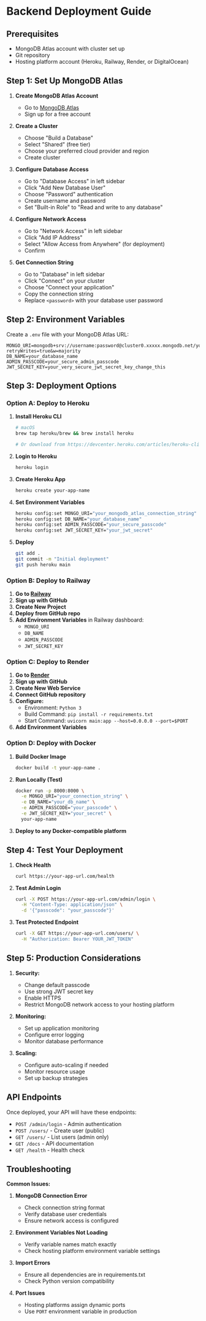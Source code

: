 # Backend Deployment Guide

## Prerequisites
- MongoDB Atlas account with cluster set up
- Git repository
- Hosting platform account (Heroku, Railway, Render, or DigitalOcean)

## Step 1: Set Up MongoDB Atlas

1. **Create MongoDB Atlas Account**
   - Go to [MongoDB Atlas](https://www.mongodb.com/atlas)
   - Sign up for a free account

2. **Create a Cluster**
   - Choose "Build a Database" 
   - Select "Shared" (free tier)
   - Choose your preferred cloud provider and region
   - Create cluster

3. **Configure Database Access**
   - Go to "Database Access" in left sidebar
   - Click "Add New Database User"
   - Choose "Password" authentication
   - Create username and password
   - Set "Built-in Role" to "Read and write to any database"

4. **Configure Network Access**
   - Go to "Network Access" in left sidebar
   - Click "Add IP Address"
   - Select "Allow Access from Anywhere" (for deployment)
   - Confirm

5. **Get Connection String**
   - Go to "Database" in left sidebar
   - Click "Connect" on your cluster
   - Choose "Connect your application"
   - Copy the connection string
   - Replace `<password>` with your database user password

## Step 2: Environment Variables

Create a `.env` file with your MongoDB Atlas URL:

```env
MONGO_URI=mongodb+srv://username:password@cluster0.xxxxx.mongodb.net/your_database_name?retryWrites=true&w=majority
DB_NAME=your_database_name
ADMIN_PASSCODE=your_secure_admin_passcode
JWT_SECRET_KEY=your_very_secure_jwt_secret_key_change_this
```

## Step 3: Deployment Options

### Option A: Deploy to Heroku

1. **Install Heroku CLI**
   ```bash
   # macOS
   brew tap heroku/brew && brew install heroku
   
   # Or download from https://devcenter.heroku.com/articles/heroku-cli
   ```

2. **Login to Heroku**
   ```bash
   heroku login
   ```

3. **Create Heroku App**
   ```bash
   heroku create your-app-name
   ```

4. **Set Environment Variables**
   ```bash
   heroku config:set MONGO_URI="your_mongodb_atlas_connection_string"
   heroku config:set DB_NAME="your_database_name"
   heroku config:set ADMIN_PASSCODE="your_secure_passcode"
   heroku config:set JWT_SECRET_KEY="your_jwt_secret"
   ```

5. **Deploy**
   ```bash
   git add .
   git commit -m "Initial deployment"
   git push heroku main
   ```

### Option B: Deploy to Railway

1. **Go to [Railway](https://railway.app)**
2. **Sign up with GitHub**
3. **Create New Project**
4. **Deploy from GitHub repo**
5. **Add Environment Variables** in Railway dashboard:
   - `MONGO_URI`
   - `DB_NAME`
   - `ADMIN_PASSCODE`
   - `JWT_SECRET_KEY`

### Option C: Deploy to Render

1. **Go to [Render](https://render.com)**
2. **Sign up with GitHub**
3. **Create New Web Service**
4. **Connect GitHub repository**
5. **Configure:**
   - Environment: `Python 3`
   - Build Command: `pip install -r requirements.txt`
   - Start Command: `uvicorn main:app --host=0.0.0.0 --port=$PORT`
6. **Add Environment Variables**

### Option D: Deploy with Docker

1. **Build Docker Image**
   ```bash
   docker build -t your-app-name .
   ```

2. **Run Locally (Test)**
   ```bash
   docker run -p 8000:8000 \
     -e MONGO_URI="your_connection_string" \
     -e DB_NAME="your_db_name" \
     -e ADMIN_PASSCODE="your_passcode" \
     -e JWT_SECRET_KEY="your_secret" \
     your-app-name
   ```

3. **Deploy to any Docker-compatible platform**

## Step 4: Test Your Deployment

1. **Check Health**
   ```bash
   curl https://your-app-url.com/health
   ```

2. **Test Admin Login**
   ```bash
   curl -X POST https://your-app-url.com/admin/login \
     -H "Content-Type: application/json" \
     -d '{"passcode": "your_passcode"}'
   ```

3. **Test Protected Endpoint**
   ```bash
   curl -X GET https://your-app-url.com/users/ \
     -H "Authorization: Bearer YOUR_JWT_TOKEN"
   ```

## Step 5: Production Considerations

1. **Security:**
   - Change default passcode
   - Use strong JWT secret key
   - Enable HTTPS
   - Restrict MongoDB network access to your hosting platform

2. **Monitoring:**
   - Set up application monitoring
   - Configure error logging
   - Monitor database performance

3. **Scaling:**
   - Configure auto-scaling if needed
   - Monitor resource usage
   - Set up backup strategies

## API Endpoints

Once deployed, your API will have these endpoints:

- `POST /admin/login` - Admin authentication
- `POST /users/` - Create user (public)
- `GET /users/` - List users (admin only)
- `GET /docs` - API documentation
- `GET /health` - Health check

## Troubleshooting

**Common Issues:**

1. **MongoDB Connection Error**
   - Check connection string format
   - Verify database user credentials
   - Ensure network access is configured

2. **Environment Variables Not Loading**
   - Verify variable names match exactly
   - Check hosting platform environment variable settings

3. **Import Errors**
   - Ensure all dependencies are in requirements.txt
   - Check Python version compatibility

4. **Port Issues**
   - Hosting platforms assign dynamic ports
   - Use `PORT` environment variable in production
